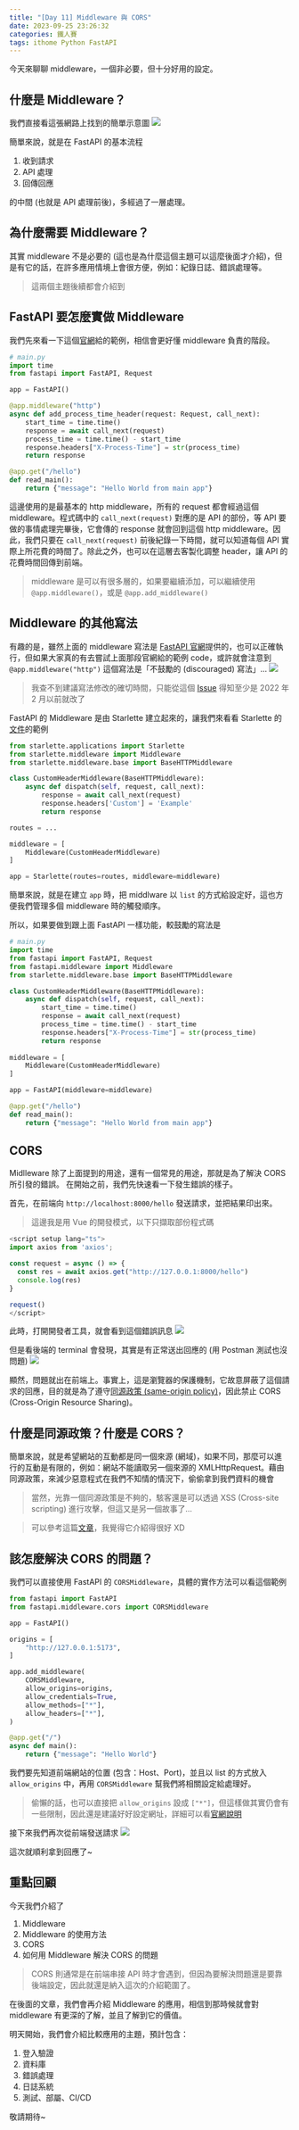 ```yaml
---
title: "[Day 11] Middleware 與 CORS"
date: 2023-09-25 23:26:32
categories: 鐵人賽
tags: ithome Python FastAPI
---
```

今天來聊聊 middleware，一個非必要，但十分好用的設定。
<!-- more -->

## 什麼是 Middleware？
我們直接看這張網路上找到的簡單示意圖
![](https://i0.wp.com/hoclaravel.net/wp-content/uploads/2021/01/Tim-hieu-ve-Middleware-trong-Laravel.jpeg?w=679&ssl=1)

簡單來說，就是在 FastAPI 的基本流程
1. 收到請求
2. API 處理
3. 回傳回應

的中間 (也就是 API 處理前後)，多經過了一層處理。

## 為什麼需要 Middleware？
其實 middleware 不是必要的 (這也是為什麼這個主題可以這麼後面才介紹)，但是有它的話，在許多應用情境上會很方便，例如：紀錄日誌、錯誤處理等。
> 這兩個主題後續都會介紹到

## FastAPI 要怎麼實做 Middleware
我們先來看一下這個[官網](https://fastapi.tiangolo.com/tutorial/middleware/)給的範例，相信會更好懂 middleware 負責的階段。
```python
# main.py
import time
from fastapi import FastAPI, Request

app = FastAPI()

@app.middleware("http")
async def add_process_time_header(request: Request, call_next):
    start_time = time.time()
    response = await call_next(request)
    process_time = time.time() - start_time
    response.headers["X-Process-Time"] = str(process_time)
    return response

@app.get("/hello")
def read_main():
    return {"message": "Hello World from main app"}
```
這邊使用的是最基本的 http middleware，所有的 request 都會經過這個 middleware。程式碼中的 `call_next(request)` 對應的是 API 的部份，等 API 要做的事情處理完畢後，它會傳的 response 就會回到這個 http middleware。因此，我們只要在 `call_next(request)` 前後紀錄一下時間，就可以知道每個 API 實際上所花費的時間了。除此之外，也可以在這層去客製化調整 header，讓 API 的花費時間回傳到前端。

> middleware 是可以有很多層的，如果要繼續添加，可以繼續使用 `@app.middleware()`，或是 `@app.add_middleware()`

## Middleware 的其他寫法
有趣的是，雖然上面的 middleware 寫法是 [FastAPI 官網](https://fastapi.tiangolo.com/tutorial/middleware/#before-and-after-the-response)提供的，也可以正確執行，但如果大家真的有去嘗試上面那段官網給的範例 code，或許就會注意到 `@app.middleware("http")` 這個寫法是「不鼓勵的 (discouraged) 寫法」...
![](https://firebasestorage.googleapis.com/v0/b/images-7e754.appspot.com/o/ithome%2F11_vscode_1.PNG?alt=media&token=1f384247-6063-4fab-a784-c7e17612452a)

> 我查不到建議寫法修改的確切時間，只能從這個 [Issue](https://github.com/encode/starlette/issues/1481) 得知至少是 2022 年 2 月以前就改了

FastAPI 的 Middleware 是由 Starlette 建立起來的，讓我們來看看 Starlette 的[文件](https://www.starlette.io/middleware/)的範例
```python
from starlette.applications import Starlette
from starlette.middleware import Middleware
from starlette.middleware.base import BaseHTTPMiddleware

class CustomHeaderMiddleware(BaseHTTPMiddleware):
    async def dispatch(self, request, call_next):
        response = await call_next(request)
        response.headers['Custom'] = 'Example'
        return response

routes = ...

middleware = [
    Middleware(CustomHeaderMiddleware)
]

app = Starlette(routes=routes, middleware=middleware)
```

簡單來說，就是在建立 `app` 時，把 middlware 以 `list` 的方式給設定好，這也方便我們管理多個 middleware 時的觸發順序。

所以，如果要做到跟上面 FastAPI 一樣功能，較鼓勵的寫法是
```python
# main.py
import time
from fastapi import FastAPI, Request
from fastapi.middleware import Middleware
from starlette.middleware.base import BaseHTTPMiddleware

class CustomHeaderMiddleware(BaseHTTPMiddleware):
    async def dispatch(self, request, call_next):
        start_time = time.time()
        response = await call_next(request)
        process_time = time.time() - start_time
        response.headers["X-Process-Time"] = str(process_time)
        return response
    
middleware = [
    Middleware(CustomHeaderMiddleware)
]

app = FastAPI(middleware=middleware)

@app.get("/hello")
def read_main():
    return {"message": "Hello World from main app"}
```

## CORS
Midlleware 除了上面提到的用途，還有一個常見的用途，那就是為了解決 CORS 所引發的錯誤。
在開始之前，我們先快速看一下發生錯誤的樣子。

首先，在前端向 `http://localhost:8000/hello` 發送請求，並把結果印出來。
> 這邊我是用 Vue 的開發模式，以下只擷取部份程式碼
```javascript
<script setup lang="ts">
import axios from 'axios';

const request = async () => {
  const res = await axios.get("http://127.0.0.1:8000/hello")
  console.log(res)
}

request()
</script>
```

此時，打開開發者工具，就會看到這個錯誤訊息
![](https://firebasestorage.googleapis.com/v0/b/images-7e754.appspot.com/o/ithome%2F11_cors_error.PNG?alt=media&token=c947df0e-1fa3-4509-bbd5-5f3f9fec5cf8)

但是看後端的 terminal 會發現，其實是有正常送出回應的 (用 Postman 測試也沒問題)
![](https://firebasestorage.googleapis.com/v0/b/images-7e754.appspot.com/o/ithome%2F11_cors_error_terminal.PNG?alt=media&token=00f541b4-7a4e-4e29-9e5c-36efdb8cb0e2)

顯然，問題就出在前端上。事實上，這是瀏覽器的保護機制，它故意屏蔽了這個請求的回應，目的就是為了遵守[同源政策 (same-origin policy)](https://developer.mozilla.org/en-US/docs/Web/Security/Same-origin_policy)，因此禁止 CORS (Cross-Origin Resource Sharing)。

## 什麼是同源政策？什麼是 CORS？
簡單來說，就是希望網站的互動都是同一個來源 (網域)，如果不同，那麼可以進行的互動是有限的，例如：網站不能讀取另一個來源的 XMLHttpRequest。藉由同源政策，來減少惡意程式在我們不知情的情況下，偷偷拿到我們資料的機會

> 當然，光靠一個同源政策是不夠的，駭客還是可以透過 XSS (Cross-site scripting) 進行攻擊，但這又是另一個故事了...

> 可以參考這篇[文章](https://medium.com/starbugs/%E5%BC%84%E6%87%82%E5%90%8C%E6%BA%90%E6%94%BF%E7%AD%96-same-origin-policy-%E8%88%87%E8%B7%A8%E7%B6%B2%E5%9F%9F-cors-e2e5c1a53a19)，我覺得它介紹得很好 XD


## 該怎麼解決 CORS 的問題？

我們可以直接使用 FastAPI 的 `CORSMiddleware`，具體的實作方法可以看這個範例
```python
from fastapi import FastAPI
from fastapi.middleware.cors import CORSMiddleware

app = FastAPI()

origins = [
    "http://127.0.0.1:5173",
]

app.add_middleware(
    CORSMiddleware,
    allow_origins=origins,
    allow_credentials=True,
    allow_methods=["*"],
    allow_headers=["*"],
)

@app.get("/")
async def main():
    return {"message": "Hello World"}
```

我們要先知道前端網站的位置 (包含：Host、Port)，並且以 list 的方式放入 `allow_origins` 中，再用 `CORSMiddleware` 幫我們將相關設定給處理好。

> 偷懶的話，也可以直接把 `allow_origins` 設成 `["*"]`，但這樣做其實仍會有一些限制，因此還是建議好好設定網址，詳細可以看[官網說明](https://fastapi.tiangolo.com/tutorial/cors/#wildcards)

接下來我們再次從前端發送請求
![](https://firebasestorage.googleapis.com/v0/b/images-7e754.appspot.com/o/ithome%2F11_cors_success.PNG?alt=media&token=ec9f367d-f6f7-4532-b9ae-6a9daf77afdc)

這次就順利拿到回應了~

## 重點回顧

今天我們介紹了 
1. Middleware
2. Middleware 的使用方法
3. CORS
4. 如何用 Middleware 解決 CORS 的問題

> CORS 則通常是在前端串接 API 時才會遇到，但因為要解決問題還是要靠後端設定，因此就還是納入這次的介紹範圍了。

在後面的文章，我們會再介紹 Middleware 的應用，相信到那時候就會對 middleware 有更深的了解，並且了解到它的價值。

明天開始，我們會介紹比較應用的主題，預計包含：
1. 登入驗證
2. 資料庫
3. 錯誤處理
4. 日誌系統
5. 測試、部屬、CI/CD

敬請期待~
